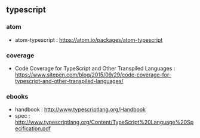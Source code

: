 ## typescript

### atom
- atom-typescript : https://atom.io/packages/atom-typescript

### coverage
- Code Coverage for TypeScript and Other Transpiled Languages : https://www.sitepen.com/blog/2015/09/29/code-coverage-for-typescript-and-other-transpiled-languages/

### ebooks
- handbook : http://www.typescriptlang.org/Handbook
- spec : http://www.typescriptlang.org/Content/TypeScript%20Language%20Specification.pdf

